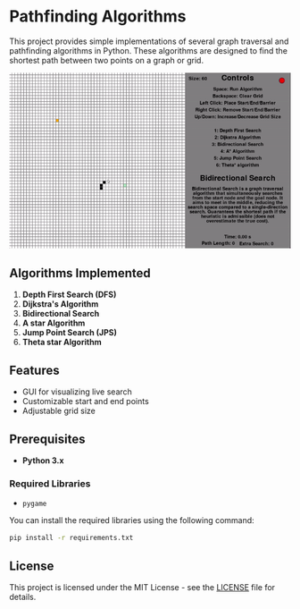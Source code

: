 # Pathfinding Algorithms

This project provides simple implementations of several graph traversal and pathfinding algorithms in Python. These algorithms are designed to find the shortest path between two points on a graph or grid.

![Demo](/assets/demo.gif)

## Algorithms Implemented
1. **Depth First Search (DFS)**
2. **Dijkstra's Algorithm**
3. **Bidirectional Search**
4. **A star Algorithm**
5. **Jump Point Search (JPS)**
6. **Theta star Algorithm**

## Features
- GUI for visualizing live search
- Customizable start and end points
- Adjustable grid size

## Prerequisites
- **Python 3.x**

### Required Libraries
- `pygame`

You can install the required libraries using the following command:

```bash
pip install -r requirements.txt
```

## License
This project is licensed under the MIT License - see the [LICENSE](/LICENSE) file for details.